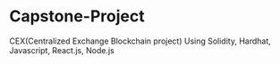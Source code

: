 # Capstone-Project
CEX(Centralized Exchange Blockchain project) Using Solidity, Hardhat, Javascript, React.js, Node.js
